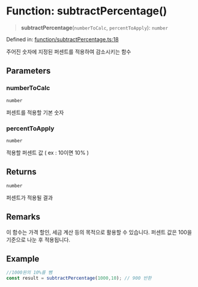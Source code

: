 # Function: subtractPercentage()

> **subtractPercentage**(`numberToCalc`, `percentToApply`): `number`

Defined in: [function/subtractPercentage.ts:18](https://github.com/modern-library-how/how.js/blob/249a8a317fb7b78797daf1e1a1c329e2704e099a/src/function/subtractPercentage.ts#L18)

주어진 숫자에 지정된 퍼센트를 적용하여 감소시키는 함수

## Parameters

### numberToCalc

`number`

퍼센트를 적용할 기본 숫자

### percentToApply

`number`

적용할 퍼센트 값 ( ex : 10이면 10% )

## Returns

`number`

퍼센트가 적용될 결과

## Remarks

이 함수는 가격 할인, 세금 계산 등의 목적으로 활용할 수 있습니다.
퍼센트 값은 100을 기준으로 나눈 후 적용됩니다.

## Example

```ts
//1000원의 10%를 뺌
const result = subtractPercentage(1000,10); // 900 반환
```
